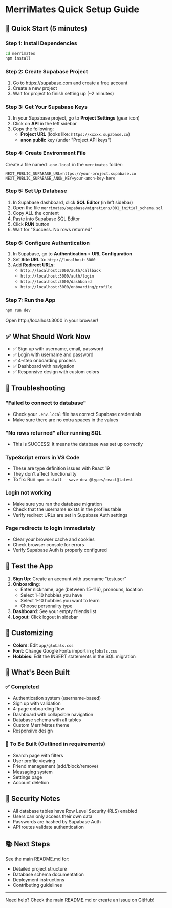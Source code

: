 # MerriMates Quick Setup Guide

## 🚀 Quick Start (5 minutes)

### Step 1: Install Dependencies
```bash
cd merrimates
npm install
```

### Step 2: Create Supabase Project
1. Go to https://supabase.com and create a free account
2. Create a new project
3. Wait for project to finish setting up (~2 minutes)

### Step 3: Get Your Supabase Keys
1. In your Supabase project, go to **Project Settings** (gear icon)
2. Click on **API** in the left sidebar
3. Copy the following:
   - **Project URL** (looks like: `https://xxxxx.supabase.co`)
   - **anon public** key (under "Project API keys")

### Step 4: Create Environment File
Create a file named `.env.local` in the `merrimates` folder:

```env
NEXT_PUBLIC_SUPABASE_URL=https://your-project.supabase.co
NEXT_PUBLIC_SUPABASE_ANON_KEY=your-anon-key-here
```

### Step 5: Set Up Database
1. In Supabase dashboard, click **SQL Editor** (in left sidebar)
2. Open the file `merrimates/supabase/migrations/001_initial_schema.sql`
3. Copy ALL the content
4. Paste into Supabase SQL Editor
5. Click **RUN** button
6. Wait for "Success. No rows returned"

### Step 6: Configure Authentication
1. In Supabase, go to **Authentication** > **URL Configuration**
2. Set **Site URL** to: `http://localhost:3000`
3. Add **Redirect URLs**:
   - `http://localhost:3000/auth/callback`
   - `http://localhost:3000/auth/login`
   - `http://localhost:3000/dashboard`
   - `http://localhost:3000/onboarding/profile`

### Step 7: Run the App
```bash
npm run dev
```

Open http://localhost:3000 in your browser!

## ✅ What Should Work Now

- ✅ Sign up with username, email, password
- ✅ Login with username and password  
- ✅ 4-step onboarding process
- ✅ Dashboard with navigation
- ✅ Responsive design with custom colors

## 🔧 Troubleshooting

### "Failed to connect to database"
- Check your `.env.local` file has correct Supabase credentials
- Make sure there are no extra spaces in the values

### "No rows returned" after running SQL
- This is SUCCESS! It means the database was set up correctly

### TypeScript errors in VS Code
- These are type definition issues with React 19
- They don't affect functionality
- To fix: Run `npm install --save-dev @types/react@latest`

### Login not working
- Make sure you ran the database migration
- Check that the username exists in the profiles table
- Verify redirect URLs are set in Supabase Auth settings

### Page redirects to login immediately
- Clear your browser cache and cookies
- Check browser console for errors
- Verify Supabase Auth is properly configured

## 📝 Test the App

1. **Sign Up**: Create an account with username "testuser"
2. **Onboarding**: 
   - Enter nickname, age (between 15-116), pronouns, location
   - Select 1-10 hobbies you have
   - Select 1-10 hobbies you want to learn
   - Choose personality type
3. **Dashboard**: See your empty friends list
4. **Logout**: Click logout in sidebar

## 🎨 Customizing

- **Colors**: Edit `app/globals.css`
- **Font**: Change Google Fonts import in `globals.css`
- **Hobbies**: Edit the INSERT statements in the SQL migration

## 📱 What's Been Built

### ✅ Completed
- Authentication system (username-based)
- Sign up with validation
- 4-page onboarding flow
- Dashboard with collapsible navigation
- Database schema with all tables
- Custom MerriMates theme
- Responsive design

### 🚧 To Be Built (Outlined in requirements)
- Search page with filters
- User profile viewing
- Friend management (add/block/remove)
- Messaging system
- Settings page
- Account deletion

## 🔐 Security Notes

- All database tables have Row Level Security (RLS) enabled
- Users can only access their own data
- Passwords are hashed by Supabase Auth
- API routes validate authentication

## 📚 Next Steps

See the main README.md for:
- Detailed project structure
- Database schema documentation  
- Deployment instructions
- Contributing guidelines

---

Need help? Check the main README.md or create an issue on GitHub!
